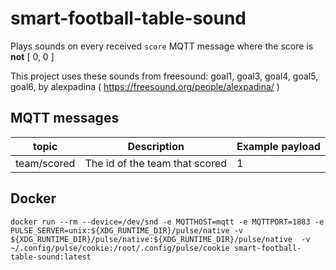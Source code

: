 # smart-football-table-sound

Plays sounds on every received ```score``` MQTT message where the score is **not** [ 0, 0 ]

This project uses these sounds from freesound:
goal1, goal3, goal4, goal5, goal6, by alexpadina ( https://freesound.org/people/alexpadina/ )

## MQTT messages
| topic           | Description                    | Example payload |
| --------------- | ------------------------------ |---------------- |
| team/scored     | The id of the team that scored | 1               |

## Docker
```docker run --rm --device=/dev/snd -e MQTTHOST=mqtt -e MQTTPORT=1883 -e PULSE_SERVER=unix:${XDG_RUNTIME_DIR}/pulse/native -v ${XDG_RUNTIME_DIR}/pulse/native:${XDG_RUNTIME_DIR}/pulse/native  -v ~/.config/pulse/cookie:/root/.config/pulse/cookie smart-football-table-sound:latest```

